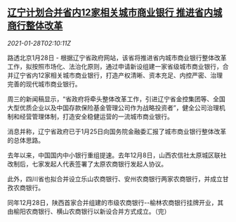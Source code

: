 <!--1611800595000-->
[辽宁计划合并省内12家相关城市商业银行 推进省内城商行整体改革](https://cn.reuters.com/article/liaoning-municipal-banks-0128-thur-idCNKBS29X07R)
------

<div><i>2021-01-28T02:10:11Z</i></div><p>路透北京1月28日 - 根据辽宁省政府网站，该省将推进省内城市商业银行整体改革工作，拟按照市场化、法治化原则，通过申请新设组建一家省级城市商业银行，合并辽宁省内12家相关城市商业银行，打造产权清晰、资本充足、内控严密、治理完善的现代城市商业银行。</p><p>周三的新闻稿显示，“省政府将牵头整体改革工作，引进辽宁省金控集团等、全国大型优质企业以及中国存款保险基金管理公司作为战略投资者”，健全公司治理机制和经营管理体制，打造安全稳健运营的一流城市商业银行。</p><p>消息并称，辽宁省政府已于1月25日向国务院金融委汇报了城市商业银行整体改革的总体思路。</p><p>去年以来，中国国内中小银行重组提速。去年12月8日，山西农信社太原城区联社改制后，七家发起人代表签署了太原农商银行发起人协议。</p><p>此外，四川省也拟合并设立乐山农商银行、安州农商银行两家农商银行，并成立甘孜农商银行。</p><p>同年12月28日，陕西首家合并组建的市级农商银行--榆林农商银行挂牌开业，其由榆阳农商银行、横山农商银行以新设合并方式成立。（完）</p>
